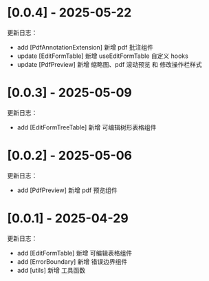 # [0.0.4] - 2025-05-22

更新日志：

- add [PdfAnnotationExtension] 新增 pdf 批注组件
- update [EditFormTable] 新增 useEditFormTable 自定义 hooks
- update [PdfPreview] 新增 缩略图、pdf 滚动预览 和 修改操作栏样式

# [0.0.3] - 2025-05-09

更新日志：

- add [EditFormTreeTable] 新增 可编辑树形表格组件

# [0.0.2] - 2025-05-06

更新日志：

- add [PdfPreview] 新增 pdf 预览组件

# [0.0.1] - 2025-04-29

更新日志：

- add [EditFormTable] 新增 可编辑表格组件
- add [ErrorBoundary] 新增 错误边界组件
- add [utils] 新增 工具函数
